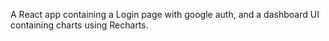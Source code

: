 A React app containing a Login page with google auth, and a dashboard UI containing charts using Recharts.
